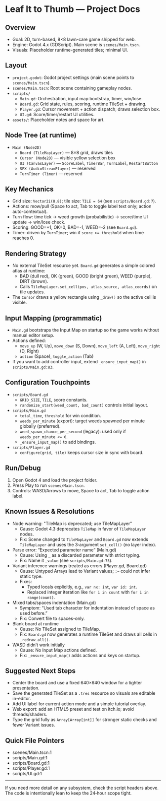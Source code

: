 # Leaf It to Thumb — Project Docs

## Overview
- Goal: 2D, turn-based, 8×8 lawn-care game shipped for web.
- Engine: Godot 4.x (GDScript). Main scene is `scenes/Main.tscn`.
- Visuals: Placeholder runtime-generated tiles; minimal UI.

## Layout
- `project.godot`: Godot project settings (main scene points to `scenes/Main.tscn`).
- `scenes/Main.tscn`: Root scene containing gameplay nodes.
- `scripts/`
  - `Main.gd`: Orchestration, input map bootstrap, timer, win/lose.
  - `Board.gd`: Grid state, rules, scoring, runtime TileSet + drawing.
  - `Player.gd`: Cursor movement + action dispatch; draws selection box.
  - `UI.gd`: Score/timer/restart UI utilities.
- `assets/`: Placeholder notes and space for art.

## Node Tree (at runtime)
- `Main (Node2D)`
  - `Board (TileMapLayer)` — 8×8 grid, draws tiles
  - `Cursor (Node2D)` — visible yellow selection box
  - `UI (CanvasLayer)` — `ScoreLabel`, `TimerBar`, `TurnLabel`, `RestartButton`
  - `SFX (AudioStreamPlayer)` — reserved
  - `TurnTimer (Timer)` — reserved

## Key Mechanics
- Grid size: `Vector2i(8,8)`; tile size: `TILE = 64` (see `scripts/Board.gd:7`).
- Actions: mow/pull (Space to act, Tab to toggle label text only; action auto-contextual).
- Turn flow: time tick → weed growth (probabilistic) → score/time UI update → win/lose check.
- Scoring: GOOD=+1, OK=0, BAD=-1, WEED=-2 (see `Board.gd`).
- Timer: driven by `TurnTimer`; win if `score >= threshold` when time reaches 0.

## Rendering Strategy
- No external TileSet resource yet. `Board.gd` generates a simple colored atlas at runtime:
  - BAD (dull red), OK (green), GOOD (bright green), WEED (purple), DIRT (brown).
  - Calls `TileMapLayer.set_cell(pos, atlas_source, atlas_coords)` on tile updates.
- The `Cursor` draws a yellow rectangle using `_draw()` so the active cell is visible.

## Input Mapping (programmatic)
- `Main.gd` bootstraps the Input Map on startup so the game works without manual editor setup.
- Actions defined:
  - `move_up` (W, Up), `move_down` (S, Down), `move_left` (A, Left), `move_right` (D, Right)
  - `action` (Space), `toggle_action` (Tab)
- If you want to add controller input, extend `_ensure_input_map()` in `scripts/Main.gd:83`.

## Configuration Touchpoints
- `scripts/Board.gd`
  - `GRID_SIZE`, `TILE`, score constants.
  - `randomize_start(weed_count, bad_count)` controls initial layout.
- `scripts/Main.gd`
  - `total_time`, `threshold` for win condition.
  - `weeds_per_minute` (export): target weeds spawned per minute globally (preferred).
  - `weed_spawn_chance_per_second` (legacy): used only if `weeds_per_minute <= 0`.
  - `_ensure_input_map()` to add bindings.
- `scripts/Player.gd`
  - `configure(grid, tile)` keeps cursor size in sync with board.

## Run/Debug
1. Open Godot 4 and load the project folder.
2. Press Play to run `scenes/Main.tscn`.
3. Controls: WASD/Arrows to move, Space to act, Tab to toggle action label.

## Known Issues & Resolutions
- Node warning: "TileMap is deprecated; use TileMapLayer"
  - Cause: Godot 4.3 deprecates `TileMap` in favor of `TileMapLayer` nodes.
  - Fix: Scene changed to `TileMapLayer` and `Board.gd` now extends `TileMapLayer` and uses the 3‑argument `set_cell()` (no layer index).
- Parse error: “Expected parameter name” (Main.gd)
  - Cause: Using `_` as a discarded parameter with strict typing.
  - Fix: Name it `_value` (see `scripts/Main.gd:75`).
- Variant inference warnings treated as errors (Player.gd, Board.gd)
  - Cause: Untyped Arrays lead to Variant values; `:=` could not infer static type.
  - Fixes:
    - Typed locals explicitly, e.g., `var nx: int`, `var id: int`.
    - Replaced integer iteration like `for i in count` with `for i in range(count)`.
- Mixed tabs/spaces indentation (Main.gd)
  - Symptom: “Used tab character for indentation instead of space as used before.”
  - Fix: Convert file to spaces-only.
- Blank board at runtime
  - Cause: No TileSet assigned to TileMap.
  - Fix: `Board.gd` now generates a runtime TileSet and draws all cells in `_redraw_all()`.
- WASD didn’t work initially
  - Cause: No Input Map actions defined.
  - Fix: `_ensure_input_map()` adds actions and keys on startup.

## Suggested Next Steps
- Center the board and use a fixed 640×640 window for a tighter presentation.
- Save the generated TileSet as a `.tres` resource so visuals are editable in-editor.
- Add UI label for current action mode and a simple tutorial overlay.
- Web export: add an HTML5 preset and test on itch.io; avoid threads/shaders.
- Type the grid fully as `Array[Array[int]]` for stronger static checks and fewer Variant issues.

## Quick File Pointers
- scenes/Main.tscn:1
- scripts/Main.gd:1
- scripts/Board.gd:1
- scripts/Player.gd:1
- scripts/UI.gd:1

---
If you need more detail on any subsystem, check the script headers above. The code is intentionally lean to keep the 24‑hour scope tight.
